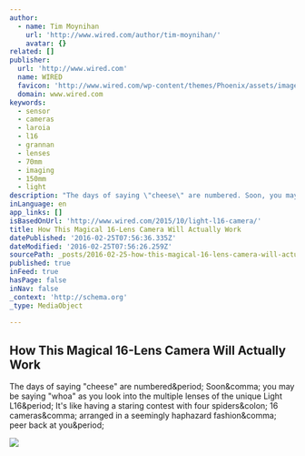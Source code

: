 ```yaml
---
author:
  - name: Tim Moynihan
    url: 'http://www.wired.com/author/tim-moynihan/'
    avatar: {}
related: []
publisher:
  url: 'http://www.wired.com'
  name: WIRED
  favicon: 'http://www.wired.com/wp-content/themes/Phoenix/assets/images/favicon.ico'
  domain: www.wired.com
keywords:
  - sensor
  - cameras
  - laroia
  - l16
  - grannan
  - lenses
  - 70mm
  - imaging
  - 150mm
  - light
description: "The days of saying \"cheese\" are numbered. Soon, you may be saying \"whoa\" as you look into the multiple lenses of the unique Light L16. It's like having a staring contest with four spiders: 16 cameras, arranged in a seemingly haphazard fashion, peer back at you."
inLanguage: en
app_links: []
isBasedOnUrl: 'http://www.wired.com/2015/10/light-l16-camera/'
title: How This Magical 16-Lens Camera Will Actually Work
datePublished: '2016-02-25T07:56:36.335Z'
dateModified: '2016-02-25T07:56:26.259Z'
sourcePath: _posts/2016-02-25-how-this-magical-16-lens-camera-will-actually-work.md
published: true
inFeed: true
hasPage: false
inNav: false
_context: 'http://schema.org'
_type: MediaObject

---
```

<article style=""><h1>How This Magical 16-Lens Camera Will Actually Work</h1><p>The days of saying "cheese" are numbered&amp;period; Soon&amp;comma; you may be saying "whoa" as you look into the multiple lenses of the unique Light L16&amp;period; It's like having a staring contest with four spiders&amp;colon; 16 cameras&amp;comma; arranged in a seemingly haphazard fashion&amp;comma; peer back at you&amp;period;</p><img src="http://www.wired.com/wp-content/uploads/2015/10/light-featured-1200x630.jpg" /></article>